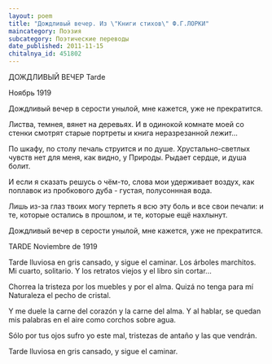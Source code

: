 ```yaml
---
layout: poem
title: "Дождливый вечер. Из \"Книги стихов\" Ф.Г.ЛОРКИ"
maincategory: Поэзия
subcategory: Поэтические переводы
date_published: 2011-11-15
chitalnya_id: 451802
---
```




ДОЖДЛИВЫЙ ВЕЧЕР 
Tarde

Ноябрь 1919

Дождливый вечер в серости унылой,
мне кажется, уже не прекратится.

Листва, темнея, вянет на деревьях.
И в одинокой комнате моей
со стенки смотрят старые портреты
и книга неразрезанной лежит...

По шкафу, по столу печаль струится
и по душе. Хрустально-светлых чувств
нет для меня, как видно, у Природы.
Рыдает сердце, и душа болит.

И если я сказать решусь о чём-то,
слова мои удерживает воздух,
как поплавок из пробкового дуба -
густая, полусоннная вода.

Лишь из-за глаз твоих могу терпеть я
всю эту боль и все свои печали:
и те, которые остались в прошлом,
и те, которые ещё нахлынут.

Дождливый вечер в серости унылой,
мне кажется, уже не прекратится.

TARDE 
Noviembre de 1919
 
Tarde lluviosa en gris cansado,
y sigue el caminar.
Los &#225;rboles marchitos.
Mi cuarto, solitario.
Y los retratos viejos
y el libro sin cortar...
 
Chorrea la tristeza por los muebles
y por el alma. Quiz&#225;
no tenga para m&#237; Naturaleza
el pecho de cristal.
 
Y me duele la carne del coraz&#243;n
y la carne del alma. Y al hablar,
se quedan mis palabras en el aire
como corchos sobre agua.
 
S&#243;lo por tus ojos
sufro yo este mal,
tristezas de anta&#241;o
y las que vendr&#225;n.
 
Tarde lluviosa en gris cansado,
y sigue el caminar.






